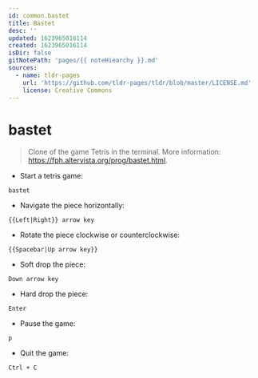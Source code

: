 ```yaml
---
id: common.bastet
title: Bastet
desc: ''
updated: 1623965016114
created: 1623965016114
isDir: false
gitNotePath: 'pages/{{ noteHiearchy }}.md'
sources:
  - name: tldr-pages
    url: 'https://github.com/tldr-pages/tldr/blob/master/LICENSE.md'
    license: Creative Commons
---
```

# bastet

> Clone of the game Tetris in the terminal.
> More information: <https://fph.altervista.org/prog/bastet.html>.

- Start a tetris game:

`bastet`

- Navigate the piece horizontally:

`{{Left|Right}} arrow key`

- Rotate the piece clockwise or counterclockwise:

`{{Spacebar|Up arrow key}}`

- Soft drop the piece:

`Down arrow key`

- Hard drop the piece:

`Enter`

- Pause the game:

`p`

- Quit the game:

`Ctrl + C`


